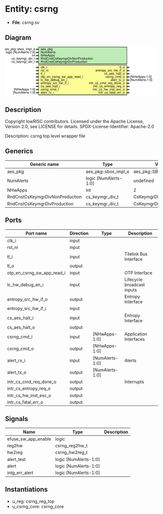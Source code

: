# Entity: csrng

- **File**: csrng.sv
## Diagram

![Diagram](csrng.svg "Diagram")
## Description

 Copyright lowRISC contributors.
 Licensed under the Apache License, Version 2.0, see LICENSE for details.
 SPDX-License-Identifier: Apache-2.0

 Description: csrng top level wrapper file

## Generics

| Generic name                    | Type                  | Value                     | Description |
| ------------------------------- | --------------------- | ------------------------- | ----------- |
| aes_pkg                         | aes_pkg::sbox_impl_e  | aes_pkg::SBoxImplCanright |             |
| NumAlerts                       | logic [NumAlerts-1:0] | undefined                 |             |
| NHwApps                         | int                   | 2                         |             |
| RndCnstCsKeymgrDivNonProduction | cs_keymgr_div_t       | CsKeymgrDivWidth'(0)      |             |
| RndCnstCsKeymgrDivProduction    | cs_keymgr_div_t       | CsKeymgrDivWidth'(0)      |             |
## Ports

| Port name                  | Direction | Type            | Description                 |
| -------------------------- | --------- | --------------- | --------------------------- |
| clk_i                      | input     |                 |                             |
| rst_ni                     | input     |                 |                             |
| tl_i                       | input     |                 |  Tilelink Bus Interface     |
| tl_o                       | output    |                 |                             |
| otp_en_csrng_sw_app_read_i | input     |                 |  OTP Interface              |
| lc_hw_debug_en_i           | input     |                 |  Lifecycle broadcast inputs |
| entropy_src_hw_if_o        | output    |                 |  Entropy Interface          |
| entropy_src_hw_if_i        | input     |                 |                             |
| cs_aes_halt_i              | input     |                 |  Entropy Interface          |
| cs_aes_halt_o              | output    |                 |                             |
| csrng_cmd_i                | input     | [NHwApps-1:0]   |  Application Interfaces     |
| csrng_cmd_o                | output    | [NHwApps-1:0]   |                             |
| alert_rx_i                 | input     | [NumAlerts-1:0] |  Alerts                     |
| alert_tx_o                 | output    | [NumAlerts-1:0] |                             |
| intr_cs_cmd_req_done_o     | output    |                 |  Interrupts                 |
| intr_cs_entropy_req_o      | output    |                 |                             |
| intr_cs_hw_inst_exc_o      | output    |                 |                             |
| intr_cs_fatal_err_o        | output    |                 |                             |
## Signals

| Name                | Type                  | Description |
| ------------------- | --------------------- | ----------- |
| efuse_sw_app_enable | logic                 |             |
| reg2hw              | csrng_reg2hw_t        |             |
| hw2reg              | csrng_hw2reg_t        |             |
| alert_test          | logic [NumAlerts-1:0] |             |
| alert               | logic [NumAlerts-1:0] |             |
| intg_err_alert      | logic [NumAlerts-1:0] |             |
## Instantiations

- u_reg: csrng_reg_top
- u_csrng_core: csrng_core
